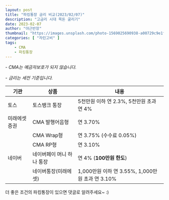 ```yaml
---
layout: post 
title: "파킹통장 금리 비교(2023/02/07)"
description: "고금리 시대 목돈 굴리기"
date: 2023-02-07
author: "야근반장"
thumbnail: "https://images.unsplash.com/photo-1569025690938-a00729c9e1f9"
categories: [ "자린고비" ]
tags:
    - CMA
    - 파킹통장
---
```


*- CMA는 예금자보호가 되지 않습니다.*

*- 금리는 세전 기준입니다.*

|기관|상품|내용|
|------|---|---|
|토스|토스뱅크 통장|5천만원 이하 연 2.3%, 5천만원 초과 연 4%|
|미래에셋증권|CMA 발행어음형|연 3.70% |
||CMA Wrap형|연 3.75% (수수료 0.05%)
||CMA RP형|연 3.10%|
|네이버|네이버페이 머니 하나 통장|연 4% (**100만원 한도**)|
||네이버통장(미래에셋)|1,000만원 이하 연 3.55%, 1,000만원 초과 연 3.10%|

더 좋은 조건의 파킹통장이 있으면 댓글로 알려주세요~ :)

